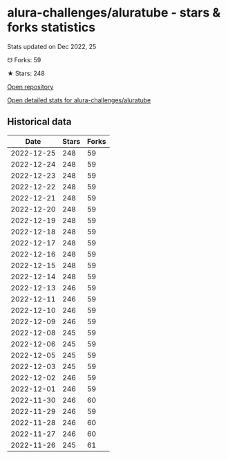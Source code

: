 # alura-challenges/aluratube - stars & forks statistics

Stats updated on Dec 2022, 25

☋ Forks: 59

★ Stars: 248

[Open repository](https://github.com/alura-challenges/aluratube)

[Open detailed stats for alura-challenges/aluratube](https://reviewgithub.com/rep/alura-challenges/aluratube)

## Historical data
| Date | Stars | Forks |
|------|-------|-------|
| 2022-12-25 | 248 | 59 | 
| 2022-12-24 | 248 | 59 | 
| 2022-12-23 | 248 | 59 | 
| 2022-12-22 | 248 | 59 | 
| 2022-12-21 | 248 | 59 | 
| 2022-12-20 | 248 | 59 | 
| 2022-12-19 | 248 | 59 | 
| 2022-12-18 | 248 | 59 | 
| 2022-12-17 | 248 | 59 | 
| 2022-12-16 | 248 | 59 | 
| 2022-12-15 | 248 | 59 | 
| 2022-12-14 | 248 | 59 | 
| 2022-12-13 | 246 | 59 | 
| 2022-12-11 | 246 | 59 | 
| 2022-12-10 | 246 | 59 | 
| 2022-12-09 | 246 | 59 | 
| 2022-12-08 | 245 | 59 | 
| 2022-12-06 | 245 | 59 | 
| 2022-12-05 | 245 | 59 | 
| 2022-12-03 | 245 | 59 | 
| 2022-12-02 | 246 | 59 | 
| 2022-12-01 | 246 | 59 | 
| 2022-11-30 | 246 | 60 | 
| 2022-11-29 | 246 | 59 | 
| 2022-11-28 | 246 | 60 | 
| 2022-11-27 | 246 | 60 | 
| 2022-11-26 | 245 | 61 | 

